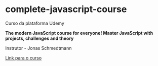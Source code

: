 # complete-javascript-course

Curso da plataforma Udemy

**The modern JavaScript course for everyone! Master JavaScript with projects, challenges and theory**

Instrutor - Jonas Schmedtmann

[Link para o curso](https://www.udemy.com/course/the-complete-javascript-course/)


